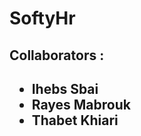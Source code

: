<h1>SoftyHr</h1>
<h2>Collaborators :</h2>
<h2><ul><li>Ihebs Sbai</li><li>Rayes Mabrouk</li> <li>Thabet Khiari</li></ul></h2>
